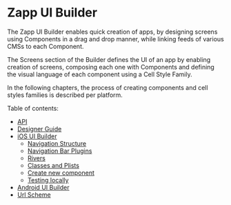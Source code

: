 # Zapp UI Builder

The Zapp UI Builder enables quick creation of apps, by designing screens using Components in a drag and drop manner, while linking feeds of various CMSs to each Component.

The Screens section of the Builder defines the UI of an app by enabling creation of screens, composing each one with Components and defining the visual language of each component using a Cell Style Family.

In the following chapters, the process of creating components and cell styles families is described per platform.

Table of contents:
* [API](/ui-builder/API.md)
* [Designer Guide](/ui-builder/designer/designer.md)
* [iOS UI Builder](/ui-builder/ios/Home.md)
	* [Navigation Structure](/ui-builder/ios/NavigationStructure.md)
	* [Navigation Bar Plugins](/ui-builder/ios/NavigatioBarPlugins.md)
	* [Rivers](/ui-builder/ios/NavigationStructure.md)
	* [Classes and Plists](/ui-builder/ios/Classes-and-Plists.md)
	* [Create new component](/ui-builder/ios/Creation-New-Component.md)
	* [Testing locally](/ui-builder/ios/Testing-Locally.md)
* [Android UI Builder](/ui-builder/android/android.md)
* [Url Scheme](/ui-builder/scheme/scheme.md)
